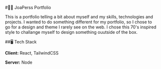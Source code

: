 #👨‍💼 JoaPerss Portfolio

This is a portfolio telling a bit about myself and my skills, technologies and projects. I wanted to do something different for my portfolio, so I chose to go for a design and theme I rarely see on the web. I chose this 70's inspired style to challange myself to design something ouutside of the box.


##🖥 Tech Stack

**Client:** React, TailwindCSS

**Server:** Node
